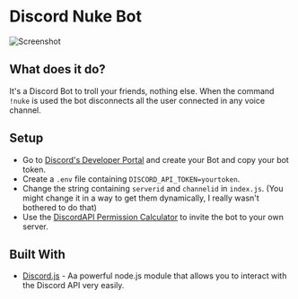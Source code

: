 # Discord Nuke Bot

![Screenshot](https://i.imgur.com/nwRhvrE.png)

## What does it do?

It's a Discord Bot to troll your friends, nothing else.
When the command `!nuke` is used the bot disconnects all the user connected in any voice channel.

## Setup

- Go to [Discord's Developer Portal](https://discord.com/developers/applications) and create your Bot and copy your bot token.
- Create a `.env` file containing `DISCORD_API_TOKEN=yourtoken`.
- Change the string containing `serverid` and `channelid` in `index.js`. (You might change it in a way to get them dynamically, I really wasn't bothered to do that)
- Use the [DiscordAPI Permission Calculator](https://discordapi.com/permissions.html#2147483647) to invite the bot to your own server.

## Built With

- [Discord.js](https://discord.js.org/) - Aa powerful node.js module that allows you to interact with the Discord API very easily.
